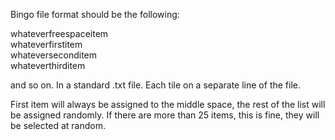 Bingo file format should be the following:

whateverfreespaceitem <br />
whateverfirstitem <br />
whateverseconditem <br />
whateverthirditem <br />


and so on. In a standard .txt file.
Each tile on a separate line of the file.

First item will always be assigned to the middle space, the rest of the list will be assigned randomly.
If there are more than 25 items, this is fine, they will be selected at random.
